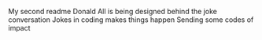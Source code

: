 My second readme Donald
All is being designed behind the joke conversation
Jokes in coding makes things happen
Sending some codes of impact
